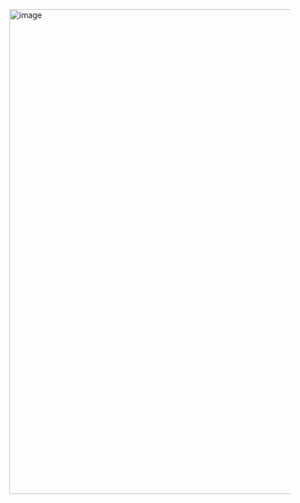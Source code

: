 <img width="1906" height="870" alt="image" src="https://github.com/user-attachments/assets/0b6df058-548d-46cd-b700-9ed71eafebeb" />
